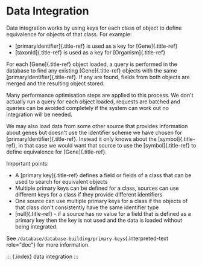 Data Integration
================

Data integration works by using keys for each class of object to define
equivalence for objects of that class. For example:

-   [primaryIdentifier]{.title-ref} is used as a key for
    [Gene]{.title-ref}
-   [taxonId]{.title-ref} is used as a key for [Organism]{.title-ref}

For each [Gene]{.title-ref} object loaded, a query is performed in the
database to find any existing [Gene]{.title-ref} objects with the same
[primaryIdentifier]{.title-ref}. If any are found, fields from both
objects are merged and the resulting object stored.

Many performance optimisation steps are applied to this process. We
don\'t actually run a query for each object loaded, requests are batched
and queries can be avoided completely if the system can work out no
integration will be needed.

We may also load data from some other source that provides information
about genes but doesn\'t use the identifier scheme we have chosen for
[primaryIdentifier]{.title-ref}. Instead it only knows about the
[symbol]{.title-ref}, in that case we would want that source to use the
[symbol]{.title-ref} to define equivalence for [Gene]{.title-ref}.

Important points:

-   A [primary key]{.title-ref} defines a field or fields of a class
    that can be used to search for equivalent objects
-   Multiple primary keys can be defined for a class, sources can use
    different keys for a class if they provide different identifiers
-   One source can use multiple primary keys for a class if the objects
    of that class don\'t consistently have the same identifier type
-   [null]{.title-ref} - if a source has no value for a field that is
    defined as a primary key then the key is not used and the data is
    loaded without being integrated.

See `/database/database-building/primary-keys`{.interpreted-text
role="doc"} for more information.

::: {.index}
data integration
:::
